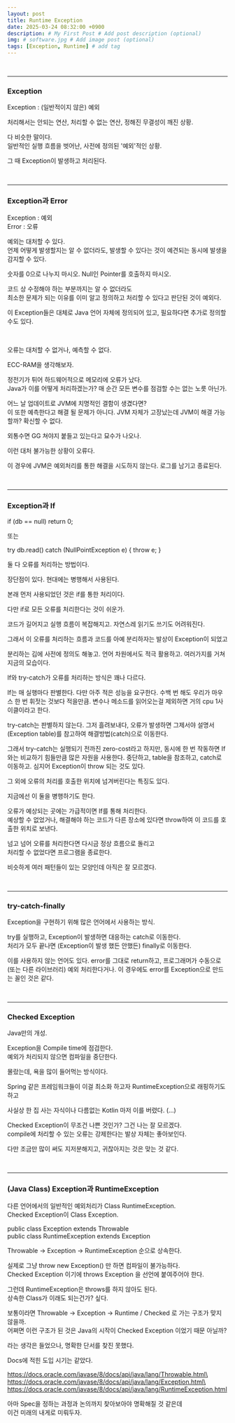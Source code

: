 ```yaml
---
layout: post
title: Runtime Exception
date: 2025-03-24 08:32:00 +0900
description: # My First Post # Add post description (optional)
img: # software.jpg # Add image post (optional)
tags: [Exception, Runtime] # add tag
---
```



<br>
<hr>

### Exception

Exception : (일반적이지 않은) 예외

처리해서는 안되는 연산, 처리할 수 없는 연산, 정해진 무결성이 깨진 상황.

다 비슷한 말이다.\
일반적인 실행 흐름을 벗어난, 사전에 정의된 '예외'적인 상황.

그 때 Exception이 발생하고 처리된다.

<br>
<hr>

### Exception과 Error

Exception : 예외\
Error : 오류

예외는 대처할 수 있다.\
언제 어떻게 발생할지는 알 수 없더라도, 발생할 수 있다는 것이 예견되는 동시에 발생을 감지할 수 있다.

숫자를 0으로 나누지 마시오. Null인 Pointer를 호출하지 마시오.

코드 상 수정해야 하는 부분까지는 알 수 없더라도\
최소한 문제가 되는 이유를 이미 알고 정의하고 처리할 수 있다고 판단된 것이 예외다.

이 Exception들은 대체로 Java 언어 자체에 정의되어 있고, 필요하다면 추가로 정의할 수도 있다.

<br>

오류는 대처할 수 없거나, 예측할 수 없다.

ECC-RAM을 생각해보자.

정전기가 튀어 하드웨어적으로 메모리에 오류가 났다.\
Java가 이를 어떻게 처리하겠는가? 매 순간 모든 변수를 점검할 수는 없는 노릇 아닌가.

어느 날 업데이트로 JVM에 치명적인 결함이 생겼다면?\
이 또한 예측한다고 해결 될 문제가 아니다. JVM 자체가 고장났는데 JVM이 해결 가능할까? 확신할 수 없다.

외통수면 GG 쳐야지 붙들고 있는다고 묘수가 나오나.

이런 대처 불가능한 상황이 오류다. 

이 경우에 JVM은 예외처리를 통한 해결을 시도하지 않는다. 로그를 남기고 종료된다.

<br>
<hr>

### Exception과 If

if (db == null) return 0;

또는

try db.read() catch (NullPointException e) { throw e; }

둘 다 오류를 처리하는 방법이다.

장단점이 있다. 현대에는 병행해서 사용된다.


본래 먼저 사용되었던 것은 if를 통한 처리이다.

다만 if로 모든 오류를 처리한다는 것이 쉬운가.

코드가 길어지고 실행 흐름이 복잡해지고. 자연스레 읽기도 쓰기도 어려워진다.

그래서 이 오류를 처리하는 흐름과 코드를 아예 분리하자는 발상이 Exception이 되었고

분리하는 김에 사전에 정의도 해놓고. 언어 차원에서도 적극 활용하고. 여러가지를 거쳐 지금의 모습이다.


If와 try-catch가 오류를 처리하는 방식은 꽤나 다르다.

If는 매 실행마다 판별한다. 다만 아주 적은 성능을 요구한다. 수백 번 해도 우리가 마우스 한 번 휘젓는 것보다 적을만큼. 변수나 메소드를 읽어오는걸 제외하면 거의 cpu 1사이클이라고 한다.

try-catch는 판별하지 않는다. 그저 흘려보내다, 오류가 발생하면 그제서야 설명서(Exception table)를 참고하여 해결방법(catch)으로 이동한다.

그래서 try-catch는 실행되기 전까진 zero-cost라고 하지만, 동시에 한 번 작동하면 If와는 비교하기 힘들만큼 많은 자원을 사용한다. 중단하고, table을 참조하고, catch로 이동하고. 심지어 Exception이 throw 되는 것도 있다.

그 외에 오류의 처리를 호출한 위치에 넘겨버린다는 특징도 있다.


지금에선 이 둘을 병행하기도 한다.

오류가 예상되는 곳에는 가급적이면 If를 통해 처리한다.\
예상할 수 없었거나, 해결해야 하는 코드가 다른 장소에 있다면 throw하여 이 코드를 호출한 위치로 보낸다.

넘고 넘어 오류를 처리한다면 다시금 정상 흐름으로 돌리고\
처리할 수 없었다면 프로그램을 종료한다.

비슷하게 여러 패턴들이 있는 모양인데 아직은 잘 모르겠다.

<br>
<hr>

### try-catch-finally

Exception을 구현하기 위해 많은 언어에서 사용하는 방식.

try를 실행하고, Exception이 발생하면 대응하는 catch로 이동한다.\
처리가 모두 끝나면 (Exception이 발생 했든 안했든) finally로 이동한다.

이를 사용하지 않는 언어도 있다. error를 그대로 return하고, 프로그래머가 수동으로(또는 다른 라이브러리) 예외 처리한다거나. 이 경우에도 error를 Exception으로 만드는 꼴인 것은 같다.

<br>
<hr>

### Checked Exception

Java만의 개성.

Exception을 Compile time에 점검한다.\
예외가 처리되지 않으면 컴파일을 중단한다.

몰랐는데, 욕을 많이 들어먹는 방식이다.

Spring 같은 프레임워크들이 이걸 최소화 하고자 RuntimeException으로 래핑하기도 하고

사실상 한 집 사는 자식이나 다름없는 Kotlin 마저 이를 버렸다. (...)

Checked Exception이 무조건 나쁜 것인가? 그건 나는 잘 모르겠다.\
compile에 처리할 수 있는 오류는 강제한다는 발상 자체는 좋아보인다.

다만 조금만 많이 써도 지저분해지고, 귀찮아지는 것은 맞는 것 같다.

<br>
<hr>

### (Java Class) Exception과 RuntimeException 

다른 언어에서의 일반적인 예외처리가 Class RuntimeException.\
Checked Exception이 Class Exception.

public class Exception extends Throwable\
public class RuntimeException extends Exception

Throwable -> Exception -> RuntimeException 순으로 상속한다.

실제로 그냥 throw new Exception() 만 하면 컴파일이 불가능하다.\
Checked Exception 이기에 throws Exception 을 선언에 붙여주어야 한다.

그런데 RuntimeException은 throws를 하지 않아도 된다.\
상속한 Class가 이래도 되는건가? 싶다.

보통이라면 Throwable -> Exception -> Runtime / Checked 로 가는 구조가 맞지 않을까.\
어쩌면 이런 구조가 된 것은 Java의 시작이 Checked Exception 이었기 때문 아닐까?

라는 생각은 들었으나, 명확한 단서를 찾진 못했다.

Docs에 적힌 도입 시기는 같았다.

https://docs.oracle.com/javase/8/docs/api/java/lang/Throwable.html\
https://docs.oracle.com/javase/8/docs/api/java/lang/Exception.html\
https://docs.oracle.com/javase/8/docs/api/java/lang/RuntimeException.html

아마 Spec을 정하는 과정과 논의까지 찾아보아야 명확해질 것 같은데\
이건 미래의 내게로 미뤄두자.


